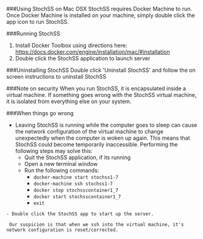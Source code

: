 ###Using StochSS on Mac OSX
StochSS requires Docker Machine to run. Once Docker Machine is installed on your machine, simply double click the app icon to run StochSS.

###Running StochSS
1. Install Docker Toolbox using directions here: https://docs.docker.com/engine/installation/mac/#installation
2. Double click the StochSS application to launch server

###Uninstalling StochSS
Double click 'Uninstall StochSS'  and follow the on screen instructions to uninstall StochSS

###Note on security
When you run StochSS, it is encapsulated inside a virtual machine. If something goes wrong with the StochSS virtual machine, it is isolated from everything else on your system.

###When things go wrong
   + Leaving StochSS is running while the computer goes to sleep can cause the network configuration of the virtual machine       to change unexpectedly when the computer is woken up again. This means that StochSS could become temporarily                 inaccessible. Performing the following steps may solve this:
     - Quit the StochSS application, if its running
     - Open a new terminal window
     - Run the following commands:
       * `docker-machine start stochss1-7`
       * `docker-machine ssh stochss1-7`
       * `docker stop stochsscontainer1_7`
       * `docker start stochsscontainer1_7`
       * `exit`
      
    - Double click the StochSS app to start up the server. 
   
     Our suspicion is that when we ssh into the virtual machine, it's network configuration is reset/corrected.
